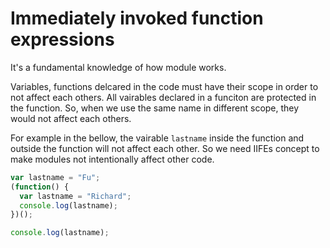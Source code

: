 # Immediately invoked function expressions

It's a fundamental knowledge of how module works.

Variables, functions delcared in the code must have their scope in order to not affect each others. All vairables declared in a funciton are protected in the function. So, when we use the same name in different scope, they would not affect each others.

For example in the bellow, the vairable `lastname` inside the function and outside the function will not affect each other. So we need IIFEs concept to make modules not intentionally affect other code.

```javascript
var lastname = "Fu";
(function() {
  var lastname = "Richard";
  console.log(lastname);
})();

console.log(lastname);
```

